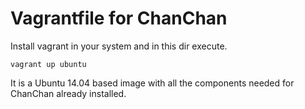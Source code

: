 # Vagrantfile for ChanChan

Install vagrant in your system and in this dir execute.

    vagrant up ubuntu

It is a Ubuntu 14.04 based image with all the components needed for ChanChan already installed.
